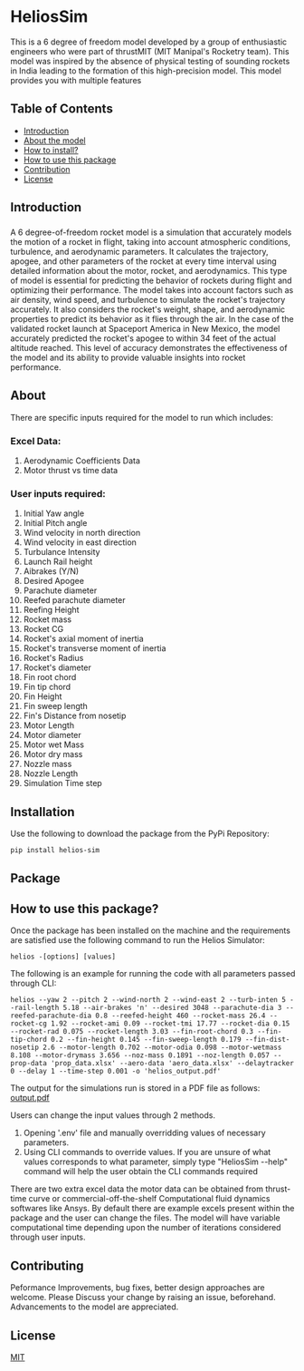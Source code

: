 # HeliosSim


This is a 6 degree of freedom model developed by a group of enthusiastic engineers who were part of thrustMIT (MIT Manipal's Rocketry team). This model was inspired by the absence of physical testing of sounding rockets in India leading to the formation of this high-precision model. This model provides you with multiple features

## Table of Contents

- [Introduction](#introduction)
- [About the model](#about)
- [How to install?](#installation)
- [How to use this package](#package)
- [Contribution](#contributing)
- [License](#license)

## Introduction

### 
A 6 degree-of-freedom rocket model is a simulation that accurately models the motion of a rocket in flight, taking into account atmospheric conditions, turbulence, and aerodynamic parameters. It calculates the trajectory, apogee, and other parameters of the rocket at every time interval using detailed information about the motor, rocket, and aerodynamics.
This type of model is essential for predicting the behavior of rockets during flight and optimizing their performance. The model takes into account factors such as air density, wind speed, and turbulence to simulate the rocket's trajectory accurately. It also considers the rocket's weight, shape, and aerodynamic properties to predict its behavior as it flies through the air. 
In the case of the validated rocket launch at Spaceport America in New Mexico, the model accurately predicted the rocket's apogee to within 34 feet of the actual altitude reached. This level of accuracy demonstrates the effectiveness of the model and its ability to provide valuable insights into rocket performance.

## About
There are specific inputs required for the model to run which includes:
### Excel Data:
1) Aerodynamic Coefficients Data
2) Motor thrust vs time data

### User inputs required:
1) Initial Yaw angle                            
2) Initial Pitch angle
3) Wind velocity in north direction 
4) Wind velocity in east direction           
5) Turbulance Intensity
6) Launch Rail height                        
7) Aibrakes (Y/N)   
8) Desired Apogee                           
9) Parachute diameter  
10) Reefed parachute diameter                      
11) Reefing Height  
12) Rocket mass                          
13) Rocket CG     
14) Rocket's axial moment of inertia                           
15) Rocket's transverse moment of inertia     
17) Rocket's Radius    
18) Rocket's diameter                        
19) Fin root chord    
20) Fin tip chord                        
21) Fin Height   
22) Fin sweep length                              
23) Fin's Distance from nosetip  
24) Motor Length            
25) Motor diameter   
26) Motor wet Mass                           
27) Motor dry mass 
28) Nozzle mass
29) Nozzle Length  
30) Simulation Time step       


## Installation
Use the following to download the package from the PyPi Repository:
```
pip install helios-sim
```

## Package
## How to use this package?
Once the package has been installed on the machine and the requirements are satisfied use the following command to run the Helios Simulator:
```
helios -[options] [values]
```
The following is an example for running the code with all parameters passed through CLI:
```
helios --yaw 2 --pitch 2 --wind-north 2 --wind-east 2 --turb-inten 5 --rail-length 5.18 --air-brakes 'n' --desired 3048 --parachute-dia 3 --reefed-parachute-dia 0.8 --reefed-height 460 --rocket-mass 26.4 --rocket-cg 1.92 --rocket-ami 0.09 --rocket-tmi 17.77 --rocket-dia 0.15 --rocket-rad 0.075 --rocket-length 3.03 --fin-root-chord 0.3 --fin-tip-chord 0.2 --fin-height 0.145 --fin-sweep-length 0.179 --fin-dist-nosetip 2.6 --motor-length 0.702 --motor-odia 0.098 --motor-wetmass 8.108 --motor-drymass 3.656 --noz-mass 0.1891 --noz-length 0.057 --prop-data 'prop_data.xlsx' --aero-data 'aero_data.xlsx' --delaytracker 0 --delay 1 --time-step 0.001 -o 'helios_output.pdf'
```
The output for the simulations run is stored in a PDF file as follows: <br>
[output.pdf](helios_output.pdf)

Users can change the input values through 2 methods.
1) Opening '.env' file and manually overridding values of necessary parameters. 
2) Using CLI commands to override values. If you are unsure of what values corresponds to what parameter, simply type "HeliosSim --help" command will help the user obtain the CLI commands required
  
There are two extra  excel data the motor data can be obtained from thrust-time curve or commercial-off-the-shelf Computational fluid dynamics softwares like Ansys. By default there are example excels present within the package and the user can change the files. The model will have variable computational time depending upon the number of iterations considered through user inputs. 

## Contributing

Peformance Improvements, bug fixes, better design approaches are welcome. Please Discuss your change by raising an issue, beforehand. Advancements to the model are appreciated. 


## License
[MIT](LICENSE)
